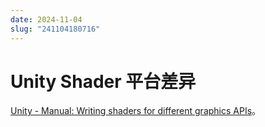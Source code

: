 ```yaml
---
date: 2024-11-04
slug: "241104180716"
---
```


# Unity Shader 平台差异

[Unity - Manual: Writing shaders for different graphics APIs](https://docs.unity3d.com/Manual/SL-PlatformDifferences.html)。
